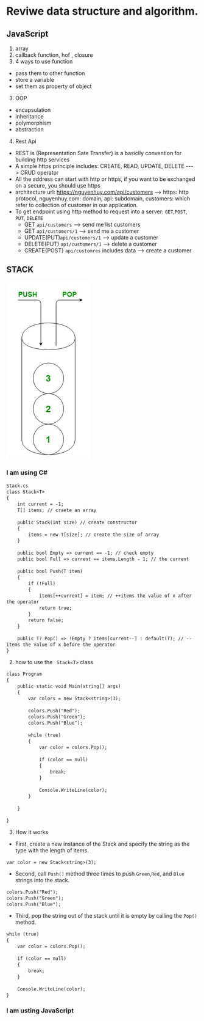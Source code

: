 # Reviwe data structure and algorithm.

## JavaScript

1. array
2. callback function, hof , closure
3. 4 ways to use function
- pass them to other function
- store a variable
- set them as property of object

3. OOP
- encapsulation
- inheritance
- polymorphism
- abstraction

4. Rest Api

- REST is (Representation Sate Transfer) is a basiclly convention for building http services
- A simple https principle includes: CREATE, READ, UPDATE, DELETE ---> CRUD operator
- All the address can start with http or https, if you want to be exchanged on a secure, you should use https
- architecture url: https://nguyenhuy.com/api/customers --> https: http protocol, nguyenhuy.com: domain, api: subdomain, customers: which refer to collection of customer in our application.
- To get endpoint using http method to request into a server: `GET`,`POST`, `PUT`, `DELETE`
    - GET `api/customers` --> send me list customers
    - GET `api/customers/1` --> send me a customer
    - UPDATE(PUT)`api/customers/1` --> update a customer
    - DELETE(PUT) `api/customers/1` --> delete a customer
    - CREATE{POST} `api/customres` includes data --> create a customer


## STACK
![stack image](./image/Stack.jpg)
### I am using C#
```
Stack.cs
class Stack<T>
{
    int current = -1; 
    T[] items; // craete an array

    public Stack(int size) // create constructor
    {
        items = new T[size]; // create the size of array
    }

    public bool Empty => current == -1; // check empty
    public bool Full => current == items.Length - 1; // the current

    public bool Push(T item)
    {
        if (!Full)
        {
            items[++current] = item; // ++items the value of x after the operator
            return true;
        }
        return false;
    }

    public T? Pop() => !Empty ? items[current--] : default(T); // --items the value of x before the operator
}
```
2. how to use the ` Stack<T>` class
```
class Program
{
    public static void Main(string[] args)
    {
        var colors = new Stack<string>(3);

        colors.Push("Red");
        colors.Push("Green");
        colors.Push("Blue");

        while (true)
        {
            var color = colors.Pop();

            if (color == null)
            {
                break;
            }

            Console.WriteLine(color);
        }

    }

}
```
3. How it works
- First, create a new instance of the Stack and specify the string as the type with the length of items.
```
var color = new Stack<string>(3);
```
- Second, call ```Push()``` method three times to push ```Green```,```Red```, and ```Blue``` strings into the stack.
```
colors.Push("Red");
colors.Push("Green");
colors.Push("Blue");
```
- Third, pop the string out of the stack until it is empty by calling the ```Pop()``` method.
```
while (true)
{
    var color = colors.Pop();

    if (color == null)
    {
        break;
    }

    Console.WriteLine(color);
}
```
### I am usting JavaScript
